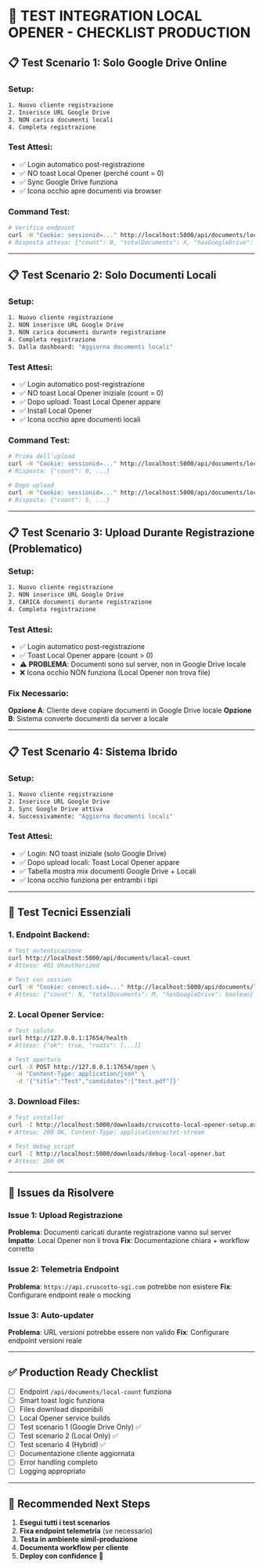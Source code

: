 # 🧪 TEST INTEGRATION LOCAL OPENER - CHECKLIST PRODUCTION

## 📋 **Test Scenario 1: Solo Google Drive Online**

### **Setup:**
```bash
1. Nuovo cliente registrazione
2. Inserisce URL Google Drive
3. NON carica documenti locali
4. Completa registrazione
```

### **Test Attesi:**
- ✅ Login automatico post-registrazione
- ✅ NO toast Local Opener (perché count = 0)
- ✅ Sync Google Drive funziona
- ✅ Icona occhio apre documenti via browser

### **Command Test:**
```bash
# Verifica endpoint
curl -H "Cookie: sessionid=..." http://localhost:5000/api/documents/local-count
# Risposta attesa: {"count": 0, "totalDocuments": X, "hasGoogleDrive": true}
```

---

## 📋 **Test Scenario 2: Solo Documenti Locali**

### **Setup:**
```bash
1. Nuovo cliente registrazione  
2. NON inserisce URL Google Drive
3. NON carica documenti durante registrazione
4. Completa registrazione
5. Dalla dashboard: "Aggiorna documenti locali"
```

### **Test Attesi:**
- ✅ Login automatico post-registrazione
- ✅ NO toast Local Opener iniziale (count = 0)
- ✅ Dopo upload: Toast Local Opener appare
- ✅ Install Local Opener
- ✅ Icona occhio apre documenti locali

### **Command Test:**
```bash
# Prima dell'upload
curl -H "Cookie: sessionid=..." http://localhost:5000/api/documents/local-count
# Risposta: {"count": 0, ...}

# Dopo upload
curl -H "Cookie: sessionid=..." http://localhost:5000/api/documents/local-count  
# Risposta: {"count": 5, ...}
```

---

## 📋 **Test Scenario 3: Upload Durante Registrazione (Problematico)**

### **Setup:**
```bash
1. Nuovo cliente registrazione
2. NON inserisce URL Google Drive  
3. CARICA documenti durante registrazione
4. Completa registrazione
```

### **Test Attesi:**
- ✅ Login automatico post-registrazione
- ✅ Toast Local Opener appare (count > 0)
- ⚠️ **PROBLEMA**: Documenti sono sul server, non in Google Drive locale
- ❌ Icona occhio NON funziona (Local Opener non trova file)

### **Fix Necessario:**
**Opzione A**: Cliente deve copiare documenti in Google Drive locale
**Opzione B**: Sistema converte documenti da server a locale

---

## 📋 **Test Scenario 4: Sistema Ibrido**

### **Setup:**
```bash
1. Nuovo cliente registrazione
2. Inserisce URL Google Drive
3. Sync Google Drive attiva
4. Successivamente: "Aggiorna documenti locali"
```

### **Test Attesi:**
- ✅ Login: NO toast iniziale (solo Google Drive)
- ✅ Dopo upload locali: Toast Local Opener appare
- ✅ Tabella mostra mix documenti Google Drive + Locali
- ✅ Icona occhio funziona per entrambi i tipi

---

## 🔧 **Test Tecnici Essenziali**

### **1. Endpoint Backend:**
```bash
# Test autenticazione
curl http://localhost:5000/api/documents/local-count
# Atteso: 401 Unauthorized

# Test con session
curl -H "Cookie: connect.sid=..." http://localhost:5000/api/documents/local-count
# Atteso: {"count": N, "totalDocuments": M, "hasGoogleDrive": boolean}
```

### **2. Local Opener Service:**
```bash
# Test salute
curl http://127.0.0.1:17654/health
# Atteso: {"ok": true, "roots": [...]}

# Test apertura
curl -X POST http://127.0.0.1:17654/open \
  -H "Content-Type: application/json" \
  -d '{"title":"Test","candidates":["test.pdf"]}'
```

### **3. Download Files:**
```bash
# Test installer
curl -I http://localhost:5000/downloads/cruscotto-local-opener-setup.exe
# Atteso: 200 OK, Content-Type: application/octet-stream

# Test debug script  
curl -I http://localhost:5000/downloads/debug-local-opener.bat
# Atteso: 200 OK
```

---

## 🚨 **Issues da Risolvere**

### **Issue 1: Upload Registrazione**
**Problema**: Documenti caricati durante registrazione vanno sul server
**Impatto**: Local Opener non li trova
**Fix**: Documentazione chiara + workflow corretto

### **Issue 2: Telemetria Endpoint**
**Problema**: `https://api.cruscotto-sgi.com` potrebbe non esistere
**Fix**: Configurare endpoint reale o mocking

### **Issue 3: Auto-updater**
**Problema**: URL versioni potrebbe essere non valido
**Fix**: Configurare endpoint versioni reale

---

## ✅ **Production Ready Checklist**

- [ ] Endpoint `/api/documents/local-count` funziona
- [ ] Smart toast logic funziona
- [ ] Files download disponibili
- [ ] Local Opener service builds
- [ ] Test scenario 1 (Google Drive Only) ✅
- [ ] Test scenario 2 (Local Only) ✅  
- [ ] Test scenario 4 (Hybrid) ✅
- [ ] Documentazione cliente aggiornata
- [ ] Error handling completo
- [ ] Logging appropriato

---

## 🎯 **Recommended Next Steps**

1. **Esegui tutti i test scenarios**
2. **Fixa endpoint telemetria** (se necessario)
3. **Testa in ambiente simil-produzione**
4. **Documenta workflow per cliente**
5. **Deploy con confidence** 🚀
